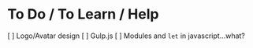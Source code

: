 # To Do / To Learn / Help

[ ] Logo/Avatar design
[ ] Gulp.js
[ ] Modules and `let` in javascript...what?
